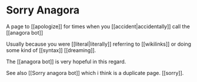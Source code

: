 Sorry Anagora
==============

A page to [[apologize]] for times when you [[accident|accidentally]] call the [[anagora bot]]

Usually because you were [[literal|literally]] referring to [[wikilinks]] or doing some kind of [[syntax]] [[dreaming]]. 

The [[anagora bot]] is very hopeful in this regard.

See also [[Sorry anagora bot]] which i think is a duplicate page. [[sorry]].